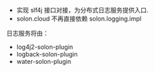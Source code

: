 
* 实现 slf4j 接口对接，为分布式日志服务提供入口.
* solon.cloud 不再直接依赖 solon.logging.impl


日志服务将由：

* log4j2-solon-plugin
* logback-solon-plugin
* water-solon-plugin